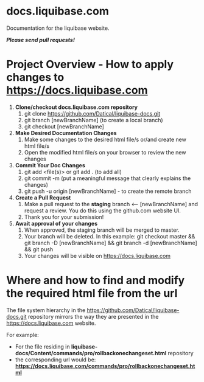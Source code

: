 # docs.liquibase.com

Documentation for the liquibase website.

***Please send pull requests!***

Project Overview - How to apply changes to https://docs.liquibase.com
========================================================================

1. **Clone/checkout docs.liquibase.com repository**
    1. git clone https://github.com/Datical/liquibase-docs.git
    3. git branch [newBranchName] (to create a local branch)
    4. git checkout [newBranchName]
2. **Make Desired Documentation Changes**
    1. Make some changes to the desired html file/s or/and create new html file/s
    2. Open the modified html file/s on your browser to review the new changes
3. **Commit Your Doc Changes**
    1. git add <file(s)> or git add . (to add all)
    2. git commit -m <message> (put a meaningful message that clearly explains the changes)
    3. git push -u origin [newBranchName] - to create the remote branch
4. **Create a Pull Request**
    1. Make a pull request to the **staging** branch <-- [newBranchName]  and request a review. You do this using the github.com website UI.
    2. Thank you for your submission!
5. **Await approval of your changes**
    1. When approved, the staging branch will be merged to master.
    2. Your branch will be deleted. In this example: git checkout master && git branch -D [newBranchName] && git branch -d [newBranchName] && git push
    3. Your changes will be visible on https://docs.liquibase.com
                                                         
Where and how to find and modify the required html file from the url
====================================================================

The file system hierarchy in the https://github.com/Datical/liquibase-docs.git repository mirrors the way they are presented in the https://docs.liquibase.com website.

For example: 
- For the file residing in **liquibase-docs/Content/commands/pro/rollbackonechangeset.html** repository
- the corresponding url would be: **https://docs.liquibase.com/commands/pro/rollbackonechangeset.html**
